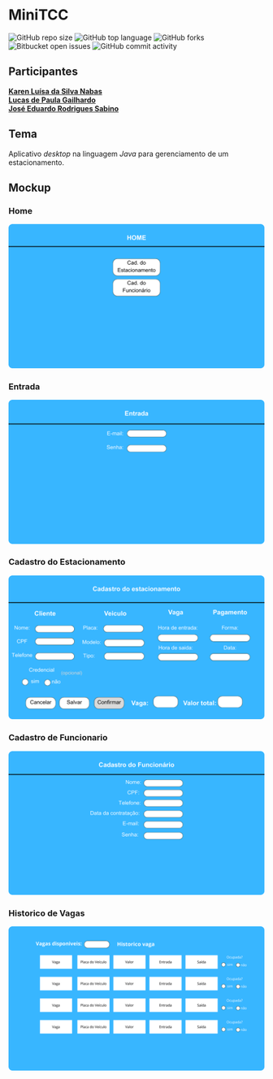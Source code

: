 # MiniTCC
![GitHub repo size](https://img.shields.io/github/repo-size/Sigmaaaa08/minitcc?style=for-the-badge&color=%23efbbff)
![GitHub top language](https://img.shields.io/github/languages/top/Sigmaaaa08/minitcc?style=for-the-badge&logo=apachenetbeanside&logoColor=%23d896ff&color=%23d896ff)
![GitHub forks](https://img.shields.io/github/forks/Sigmaaaa08/minitcc?style=for-the-badge&color=%23be29ec)
![Bitbucket open issues](https://img.shields.io/bitbucket/issues/Sigmaaaa08/minitcc?style=for-the-badge)
![GitHub commit activity](https://img.shields.io/github/commit-activity/t/Sigmaaaa08/minitcc?style=for-the-badge&color=%23800080)

## Participantes 
  **[Karen Luísa da Silva Nabas](https://github.com/Sigmaaaa08)** <br>
  **[Lucas de Paula Gailhardo](https://github.com/lucasdepaulagailhardo-crypto)** <br>
  **[José Eduardo Rodrigues Sabino](https://github.com/Revestus)** <br>
## Tema
Aplicativo *desktop* na linguagem *Java* para gerenciamento de um estacionamento. 

## Mockup
### Home
<img src="https://github.com/Sigmaaaa08/minitcc/blob/main/minitcc/imgs/mockup/telaHome.png" alt=Tela Home> <br>
### Entrada
<img src="https://github.com/Sigmaaaa08/minitcc/blob/main/minitcc/imgs/mockup/telaEntrada.png" alt=Tela de Entrada> <br>
### Cadastro do Estacionamento 
<img src="https://github.com/Sigmaaaa08/minitcc/blob/main/minitcc/imgs/mockup/telaCadastroEstacionamento.png" alt=Tela de cadastro de estacionamento> <br>
### Cadastro de Funcionario
<img src="https://github.com/Sigmaaaa08/minitcc/blob/main/minitcc/imgs/mockup/telacadastroFuncionario.png" alt=Tela de cadastro de funcionario><br>
### Historico de Vagas
<img src="https://github.com/Sigmaaaa08/minitcc/blob/main/minitcc/imgs/mockup/telaHistoricoVagas.png" alt=Tela de historico de vagas>



